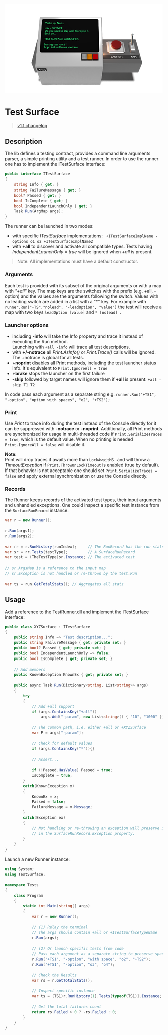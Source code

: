 ﻿![](https://raw.githubusercontent.com/arsuq/TestSurface/master/Launcher.png)

# Test Surface

> [v1.1 changelog](CHANGELOG.md)

## Description

The lib defines a testing contract, provides a command line arguments parser, a simple printing utility
and a test runner. In order to use the runner one has to implement the ITestSurface interface:

```csharp
public interface ITestSurface
{
	string Info { get; }
	string FailureMessage { get; }
	bool? Passed { get; }
	bool IsComplete { get; }
	bool IndependentLaunchOnly { get; }
	Task Run(ArgMap args);
}
``` 

The runner can be launched in two modes:

- with specific *ITestSurface* implementations: ``` +ITestSurfaceImplName -options o1 o2 +ITestSurfaceImplName2```
- with **+all** to discover and activate all compatible types. Tests having *IndependentLaunchOnly = true* will be 
  ignored when *+all* is present.

> Note: All implementations must have a default constructor.

### Arguments

Each test is provided with its subset of the original arguments or with a map with *"+all"* key.
The map keys are the switches with the prefix (e.g. +all, -option) and the values are the arguments following the switch.
Values with no leading switch are added in a list with a "*" key. For example with
``` runner.Run("+TS","nolead", "-leadOption", "value") ``` the test will receive a map with two keys
```leadOption [value]``` and ```* [nolead] ```.  



### Launcher options

- including **-info** will take the Info property and trace it instead of executing the Run method.   
  Launching with ```+all -info```  will trace all test descriptions.
- with **+/-notrace** all *Print.AsInfo()* or *Print.Trace()* calls will be ignored. The +notrace is global for all tests.
- **+noprint** disables all Print methods, including the test launcher status info. It's equivalent to ```Print.IgnoreAll = true```
- **+brake** stops the launcher on the first failure
- **-skip** followed by target names will ignore them if **+all** is present: ```+all -skip T1 T2```

 In code pass each argument as a separate string e.g.
```runner.Run("+TS1", "-option", "option with spaces", "o2", "+TS2"); ```


### Print 

Use *Print* to trace info during the test instead of the Console directly for it can be suppressed
with **-notrace** or **-noprint**. Additionally, all Print methods are synchronized for usage in multi-threaded code 
if ```Print.SerializeTraces = true```, which is the default value. 
When no printing is needed ```Print.IgnoreAll = false``` will disable it.

**Note:**   
Print will drop traces if awaits more than ```LockAwaitMS ``` and will throw a *TimeoutException* if 
```Print.ThrowOnLockTimeout``` is enabled (true by default). If that behavior is not acceptable 
one should set ```Print.SerializeTraces = false``` and apply external synchronization or use the Console directly.


### Records

The Runner keeps records of the activated test types, their input arguments and unhandled exceptions.
One could inspect a specific test instance from the ```SurfaceRunRecord``` instance:

```csharp
var r = new Runner();

r.Run(args1);
r.Run(args2);

var rr = r.RunHistory[runIndex];     // The RunRecord has the run stats
var sr = rr.Tests[testType];         // A SurfaceRunRecord
var test = (TheTestType)sr.Instance; // The activated test

// sr.ArgsMap is a reference to the input map
// sr.Exception is not handled or re-thrown by the test.Run

var ts = run.GetTotalStats(); // Aggregates all stats   

```





## Usage

Add a reference to the TestRunner.dll and implement the ITestSurface interface:
```csharp
public class XYZSurface : ITestSurface
{
    public string Info => "Test description...";
    public string FailureMessage { get; private set; }
    public bool? Passed { get; private set; }
    public bool IndependentLaunchOnly => false;
    public bool IsComplete { get; private set; }
	
    // Add members
    public KnownException KnownEx { get; private set; }  	

    public async Task Run(Dictionary<string, List<string>> args)
    {
        try
        {
            // Add +all support  
            if (args.ContainsKey("+all"))
                args.Add("-param", new List<string>() { "10", "1000" });

            // The common path, i.e. either +all or +XYZSurface
            var P = args["-param"];

            // Check for default values  
            if (args.ContainsKey("*")){}

            // Assert...
			
            if (!Passed.HasValue) Passed = true;
            IsComplete = true;
        }
        catch(KnownException x)
        {
            KnownEx = x;
            Passed = false;
            FailureMessage = x.Message;
        }
        catch(Exception ex)
        {
            // Not handling or re-throwing an exception will preserve it
            // in the SurfaceRunRecord.Exception property.
        }
    }
}
```


Launch a new Runner instance:


```csharp
using System;
using TestSurface;

namespace Tests
{
    class Program
    {
        static int Main(string[] args)
        {
            var r = new Runner();
           
            // (1) Relay the terminal
            // The args should contain +all or +ITestSurfaceTypeName
            r.Run(args);

            // (2) Or launch specific tests from code
            // Pass each argument as a separate string to preserve spaces 
            r.Run("+TS1", "-option", "with space", "o2", "+TS2");
            r.Run("+TS1", "-option", "o3", "o4");
            
            // Check the Results
            var rs = r.GetTotalStats();
			
            // Inspect specific instance
            var ts = (TS1)r.RunHistory[1].Tests[typeof(TS1)].Instance;
			
            // Get the total failures count
            return rs.Failed > 0 ? -rs.Failed : 0;
        }
    }
}
```

